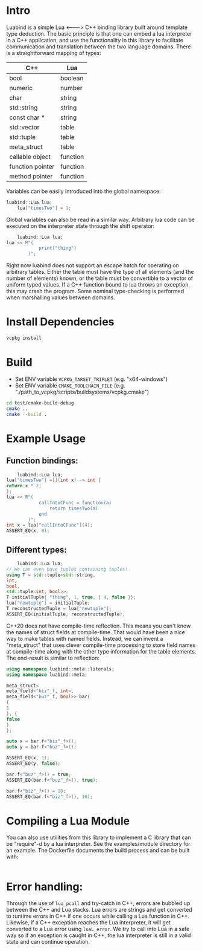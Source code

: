 # Intro

Luabind is a simple Lua <---> C++ binding library built around template type deduction.
The basic principle is that one can embed a lua interpreter in a C++ application,
and use the functionality in this library to facilitate communication and translation
between the two language domains. There is a straightforward mapping of types:

| C++              | Lua      |
|------------------|----------|
| bool             | boolean  |
| numeric          | number   |
| char             | string   |
| std::string      | string   |
| const char *     | string   |
| std::vector      | table    |
| std::tuple       | table    |
| meta_struct      | table    |
| callable object  | function |
| function pointer | function |
| method pointer   | function |

Variables can be easily introduced into the global namespace:

```C++
luabind::Lua lua;
    lua["timesTwo"] = 1;
```

Global variables can also be read in a similar way.
Arbitrary lua code can be executed on the interpreter state through the shift operator:

```C++
    luabind::Lua lua;
lua << R"(
            print("thing")
        )";
```

Right now luabind does not support an escape hatch for operating on arbitrary tables.
Either the table must have the type of all elements (and the number of elements) known,
or the table must be convertible to a vector of uniform typed values.
If a C++ function bound to lua throws an exception, this may crash the program.
Some nominal type-checking is performed when marshalling values between domains.

# Install Dependencies

```bash
vcpkg install
```

# Build

- Set ENV variable `VCPKG_TARGET_TRIPLET` (e.g. "x64-windows")
- Set ENV variable `CMAKE_TOOLCHAIN_FILE` (e.g. "./path_to_vcpkg/scripts/buildsystems/vcpkg.cmake")

```bash
cd test/cmake-build-debug
cmake ..
cmake --build .
```

# Example Usage

## Function bindings:

```C++
    luabind::Lua lua;
lua["timesTwo"] =[](int x) -> int {
return x * 2;
};
lua << R"(
            callIntoCFunc = function(a)
                return timesTwo(a)
            end
        )";
int x = lua["callIntoCFunc"](4);
ASSERT_EQ(x, 8);
```

## Different types:

```C++
    luabind::Lua lua;
// We can even have tuples containing tuples!
using T = std::tuple<std::string,
int,
bool,
std::tuple<int, bool>>;
T initialTuple{ "thing", 1, true, { 4, false }};
lua["newtuple"] = initialTuple;
T reconstructedTuple = lua["newtuple"];
ASSERT_EQ(initialTuple, reconstructedTuple);
```

C++20 does not have compile-time reflection. This means you can't know the names
of struct fields at compile-time. That would have been a nice way to make tables
with named fields. Instead, we can invent a "meta_struct" that uses clever
compile-time processing to store field names at compile-time along with the other
type information for the table elements. The end-result is similar to reflection:

```C++
using namespace luabind::meta::literals;
using namespace luabind::meta;

meta_struct<
meta_field<"biz"_f, int>,
meta_field<"buz"_f, bool>> bar{
{
1
}, {
false
}
};

auto x = bar.f<"biz"_f>();
auto y = bar.f<"buz"_f>();

ASSERT_EQ(x, 1);
ASSERT_EQ(y, false);

bar.f<"buz"_f>() = true;
ASSERT_EQ(bar.f<"buz"_f>(), true);

bar.f<"biz"_f>() = 10;
ASSERT_EQ(bar.f<"biz"_f>(), 10);
```

# Compiling a Lua Module

You can also use utilities from this library to implement a C library that can be "require"-d by a lua interpreter. See
the examples/module directory for an example. The Dockerfile documents the build process and can be built with:

```docker build -f examples/module/Dockerfile -t luabind_module .
```

# Error handling:

Through the use of `lua_pcall` and try-catch in C++, errors are bubbled up between the
C++ and Lua stacks. Lua errors are strings and get converted to runtime errors in C++
if one occurs while calling a Lua function in C++. Likewise, if a C++ exception reaches
the Lua interpreter, it will get converted to a Lua error using `luaL_error`. We try to
call into Lua in a safe way so if an exception is caught in C++, the lua interpreter is
still in a valid state and can continue operation.